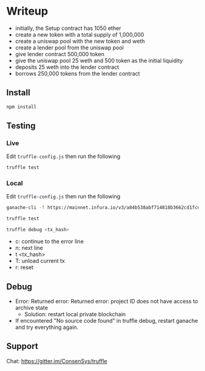 # Writeup

- initially, the Setup contract has 1050 ether
- create a new token with a total supply of 1,000,000
- create a uniswap pool with the new token and weth
- create a lender pool from the uniswap pool
- give lender contract 500,000 token
- give the uniswap pool 25 weth and 500 token as the initial liquidity
- deposits 25 weth into the lender contract
- borrows 250,000 tokens from the lender contract

## Install

```bash
npm install
```

## Testing

### Live

Edit `truffle-config.js` then run the following

```bash
truffle test
```

### Local

Edit `truffle-config.js` then run the following

```bash
ganache-cli -f https://mainnet.infura.io/v3/a84b538abf714818b3662cd1fcd7c530 -u "0xC02aaA39b223FE8D0A0e5C4F27eAD9083C756Cc2" -u "0x5C69bEe701ef814a2B6a3EDD4B1652CB9cc5aA6f" -p 7545 --defaultBalanceEther 1000000

truffle test

truffle debug <tx_hash>
```

- c: continue to the error line
- n: next line
- t <tx_hash>
- T: unload current tx
- r: reset

## Debug

- Error: Returned error: Returned error: project ID does not have access to archive state
  - Solution: restart local private blockchain
- If encountered "No source code found" in truffle debug, restart ganache and try everything again.

## Support

Chat: https://gitter.im/ConsenSys/truffle
